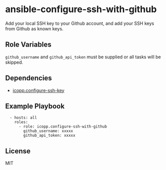 # ansible-configure-ssh-with-github

Add your local SSH key to your Github account, and add your SSH keys from Github as known keys.

## Role Variables

`github_username` and `github_api_token` must be supplied or all tasks will be skipped.

## Dependencies

* [icopp.configure-ssh-key](https://github.com/icopp/ansible-configure-ssh-key)

## Example Playbook

```
  - hosts: all
    roles:
      - role: icopp.configure-ssh-with-github
        github_username: xxxxx
        github_api_token: xxxxx
```

## License

MIT
